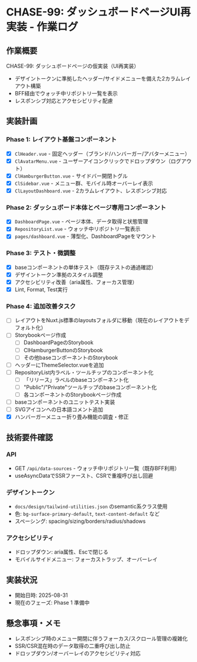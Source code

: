 # CHASE-99: ダッシュボードページUI再実装 - 作業ログ

## 作業概要

CHASE-99: ダッシュボードページの仮実装（UI再実装）

- デザイントークンに準拠したヘッダー/サイドメニューを備えた2カラムレイアウト構築
- BFF経由でウォッチ中リポジトリ一覧を表示
- レスポンシブ対応とアクセシビリティ配慮

## 実装計画

### Phase 1: レイアウト基盤コンポーネント

- [x] `ClHeader.vue` - 固定ヘッダー（ブランド/ハンバーガー/アバターメニュー）
- [x] `ClAvatarMenu.vue` - ユーザーアイコンクリックでドロップダウン（ログアウト）
- [x] `ClHamburgerButton.vue` - サイドバー開閉トグル
- [x] `ClSidebar.vue` - メニュー群、モバイル時オーバーレイ表示
- [x] `ClLayoutDashboard.vue` - 2カラムレイアウト、レスポンシブ対応

### Phase 2: ダッシュボード本体とページ専用コンポーネント

- [x] `DashboardPage.vue` - ページ本体、データ取得と状態管理
- [x] `RepositoryList.vue` - ウォッチ中リポジトリ一覧表示
- [x] `pages/dashboard.vue` - 薄型化、DashboardPageをマウント

### Phase 3: テスト・微調整

- [x] baseコンポーネントの単体テスト（既存テストの通過確認）
- [x] デザイントークン準拠のスタイル調整
- [x] アクセシビリティ改善（aria属性、フォーカス管理）
- [x] Lint, Format, Test実行

### Phase 4: 追加改善タスク

- [ ] レイアウトをNuxt.js標準のlayoutsフォルダに移動（現在のレイアウトをデフォルト化）
- [ ] Storybookページ作成
  - [ ] DashboardPageのStorybook
  - [ ] ClHamburgerButtonのStorybook
  - [ ] その他baseコンポーネントのStorybook
- [ ] ヘッダーにThemeSelector.vueを追加
- [ ] RepositoryList内ラベル・ツールチップのコンポーネント化
  - [ ] 「リリース」ラベルのbaseコンポーネント化
  - [ ] "Public"/"Private"ツールチップのbaseコンポーネント化
  - [ ] 各コンポーネントのStorybookページ作成
- [ ] baseコンポーネントのユニットテスト実装
- [ ] SVGアイコンへの日本語コメント追加
- [x] ハンバーガーメニュー折り畳み機能の調査・修正

## 技術要件確認

### API

- GET `/api/data-sources` - ウォッチ中リポジトリ一覧（既存BFF利用）
- useAsyncDataでSSRファースト、CSRで重複呼び出し回避

### デザイントークン

- `docs/design/tailwind-utilities.json` のsemantic系クラス使用
- 色: `bg-surface-primary-default`, `text-content-default` など
- スペーシング: spacing/sizing/borders/radius/shadows

### アクセシビリティ

- ドロップダウン: aria属性、Escで閉じる
- モバイルサイドメニュー: フォーカストラップ、オーバーレイ

## 実装状況

- 開始日時: 2025-08-31
- 現在のフェーズ: Phase 1 準備中

## 懸念事項・メモ

- レスポンシブ時のメニュー開閉に伴うフォーカス/スクロール管理の複雑化
- SSR/CSR混在時のデータ取得の二重呼び出し防止
- ドロップダウン/オーバーレイのアクセシビリティ対応
